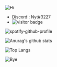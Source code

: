 <img src="https://cdn.discordapp.com/attachments/805031213583564800/968301834122981386/unknown.png" alt="Hi"/>

<!--
**Nytsense/Nyt** is a ✨ _special_ ✨ repository because its `README.md` (this file) appears on your GitHub profile.

-->

- Discord : Nyt#3227
- <img src="https://visitor-badge.glitch.me/badge?page_id=Nytsense.visitor-badge" alt="visitor badge"/>


![spotify-github-profile]([![spotify-github-profile](https://spotify-github-profile.vercel.app/api/view?uid=qezc1hqre1o3j8whnq2162hjw&cover_image=true&theme=default)])

![Anurag's github stats](https://github-readme-stats.vercel.app/api?username=Nytsense&show_icons=true&theme=dark)

![Top Langs](https://github-readme-stats.vercel.app/api/top-langs/?username=Nytsense&theme=dark)

<img src="https://cdn.discordapp.com/attachments/805031213583564800/968301906202071090/unknown.png" alt="Bye"/>

